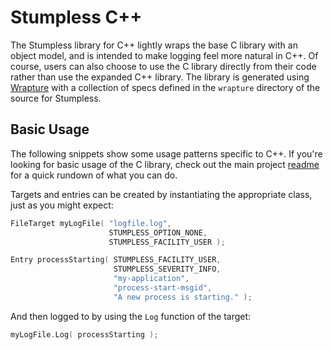 # Stumpless C++

The Stumpless library for C++ lightly wraps the base C library with an object
model, and is intended to make logging feel more natural in C++. Of course,
users can also choose to use the C library directly from their code rather than
use the expanded C++ library. The library is generated using
[Wrapture](https://github.com/goatshriek/wrapture) with a collection of specs
defined in the `wrapture` directory of the source for Stumpless.

## Basic Usage
The following snippets show some usage patterns specific to C++. If you're
looking for basic usage of the C library, check out the main project
[readme](https://github.com/goatshriek/stumpless/blob/master/README.md) for a
quick rundown of what you can do.

Targets and entries can be created by instantiating the appropriate class, just
as you might expect:

```cpp
FileTarget myLogFile( "logfile.log",
                      STUMPLESS_OPTION_NONE,
                      STUMPLESS_FACILITY_USER );

Entry processStarting( STUMPLESS_FACILITY_USER,
                       STUMPLESS_SEVERITY_INFO,
                       "my-application",
                       "process-start-msgid",
                       "A new process is starting." );
```

And then logged to by using the `Log` function of the target:

```cpp
myLogFile.Log( processStarting );
```